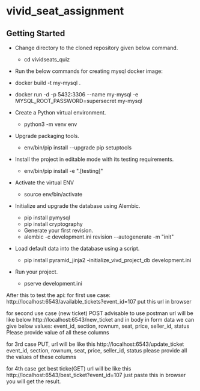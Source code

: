 vivid_seat_assignment
=====================

Getting Started
---------------

- Change directory to the cloned repository given below command.
    - cd vividseats_quiz

- Run the below commands for creating mysql docker image:
- docker build -t my-mysql .
- docker run -d -p 5432:3306 --name my-mysql -e MYSQL_ROOT_PASSWORD=supersecret my-mysql

- Create a Python virtual environment.
    - python3 -m venv env

- Upgrade packaging tools.
    - env/bin/pip install --upgrade pip setuptools

- Install the project in editable mode with its testing requirements.
    - env/bin/pip install -e ".[testing]"

- Activate the virtual ENV
    - source env/bin/activate

- Initialize and upgrade the database using Alembic.
    - pip install pymysql
    - pip install cryptography
    - Generate your first revision.
    - alembic -c development.ini revision --autogenerate -m "init"


- Load default data into the database using a script.
    - pip install pyramid_jinja2
    -initialize_vivd_project_db development.ini

- Run your project.
  - pserve development.ini



After this to test the api:
for first use case:
http://localhost:6543/available_tickets?event_id=107 put this url in browser

for second use case (new ticket) POST advisable to use postman
url will be like below
http://localhost:6543/new_ticket
and in body in form data we can give below values:
event_id, section, rownum, seat, price, seller_id, status Please provide value of all these columns

for 3rd case PUT, url will be like this 
http://localhost:6543/update_ticket
event_id, section, rownum, seat, price, seller_id, status please provide all the values of these columns

for 4th case get best ticke(GET)
url will be like this 
http://localhost:6543/best_ticket?event_id=107
just paste this in browser you will get the result.
